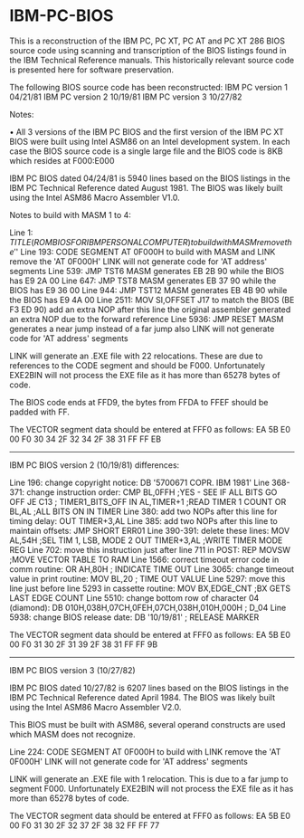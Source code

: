# IBM-PC-BIOS

This is a reconstruction of the IBM PC, PC XT, PC AT and PC XT 286 BIOS source code using scanning and transcription of the BIOS listings found in the IBM Technical Reference manuals. This historically relevant source code is presented here for software preservation.

The following BIOS source code has been reconstructed:
IBM PC version 1     04/21/81
IBM PC version 2     10/19/81
IBM PC version 3     10/27/82

Notes:

• All 3 versions of the IBM PC BIOS and the first version of the IBM PC XT BIOS were built using Intel ASM86 on an Intel development system. In each case the BIOS source code is a single large file and the BIOS code is 8KB which resides at F000:E000


IBM PC BIOS dated 04/24/81 is 5940 lines based on the BIOS listings in the IBM PC Technical Reference dated August 1981.
The BIOS was likely built using the Intel ASM86 Macro Assembler V1.0.

Notes to build with MASM 1 to 4:

Line 1:    $TITLE(ROM BIOS FOR IBM PERSONAL COMPUTER)
           to build with MASM remove the '$'
Line 193:  CODE SEGMENT AT 0F000H
           to build with MASM and LINK remove the 'AT 0F000H'
           LINK will not generate code for 'AT address' segments
Line 539:  JMP TST6
           MASM generates EB 2B 90 while the BIOS has E9 2A 00
Line 647:  JMP TST8
           MASM generates EB 37 90 while the BIOS has E9 36 00
Line 944:  JMP TST12
           MASM generates EB 4B 90 while the BIOS has E9 4A 00
Line 2511: MOV SI,OFFSET J17
           to match the BIOS (BE F3 ED 90) add an extra NOP after this line
           the original assembler generated an extra NOP due to the forward reference
Line 5936: JMP RESET
           MASM generates a near jump instead of a far jump
           also LINK will not generate code for 'AT address' segments

LINK will generate an .EXE file with 22 relocations. These are due to references to the CODE segment and should be F000.
Unfortunately EXE2BIN will not process the EXE file as it has more than 65278 bytes of code.

The BIOS code ends at FFD9, the bytes from FFDA to FFEF should be padded with FF.

The VECTOR segment data should be entered at FFF0 as follows:
EA 5B E0 00 F0 30 34 2F 32 34 2F 38 31 FF FF EB

---

IBM PC BIOS version 2 (10/19/81) differences:

Line 196:       change copyright notice:
                DB      '5700671 COPR. IBM 1981'
Line 368-371:   change instruction order:
                CMP     BL,0FFH                 ;YES - SEE IF ALL BITS GO OFF
                JE      C13                     ; TIMER1_BITS_OFF
                IN      AL,TIMER+1              ;READ TIMER 1 COUNT
                OR      BL,AL                   ;ALL BITS ON IN TIMER
Line 380:       add two NOPs after this line for timing delay:
                OUT     TIMER+3,AL
Line 385:       add two NOPs after this line to maintain offsets:
                JMP     SHORT ERR01
Line 390-391:   delete these lines:
                MOV     AL,54H                  ;SEL TIM 1, LSB, MODE 2
                OUT     TIMER+3,AL              ;WRITE TIMER MODE REG
Line 702:       move this instruction just after line 711 in POST:
                REP     MOVSW                   ;MOVE VECTOR TABLE TO RAM
Line 1566:      correct timeout error code in comm routine:
                OR      AH,80H                  ; INDICATE TIME OUT
Line 3065:      change timeout value in print routine:
                MOV     BL,20                   ; TIME OUT VALUE
Line 5297:      move this line just before line 5293 in cassette routine:
                MOV     BX,EDGE_CNT             ;BX GETS LAST EDGE COUNT
Line 5510:      change bottom row of character 04 (diamond):
                DB      010H,038H,07CH,0FEH,07CH,038H,010H,000H ; D_04
Line 5938:      change BIOS release date:
                DB      '10/19/81'              ; RELEASE MARKER

The VECTOR segment data should be entered at FFF0 as follows:
EA 5B E0 00 F0 31 30 2F 31 39 2F 38 31 FF FF 9B

---

IBM PC BIOS version 3 (10/27/82)

IBM PC BIOS dated 10/27/82 is 6207 lines based on the BIOS listings in the IBM PC Technical Reference dated April 1984.
The BIOS was likely built using the Intel ASM86 Macro Assembler V2.0.

This BIOS must be built with ASM86, several operand constructs are used which MASM does not recognize.

Line 224:  CODE SEGMENT AT 0F000H
           to build with LINK remove the 'AT 0F000H'
           LINK will not generate code for 'AT address' segments

LINK will generate an .EXE file with 1 relocation. This is due to a far jump to segment F000.
Unfortunately EXE2BIN will not process the EXE file as it has more than 65278 bytes of code.

The VECTOR segment data should be entered at FFF0 as follows:
EA 5B E0 00 F0 31 30 2F 32 37 2F 38 32 FF FF 77



